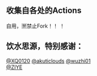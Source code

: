 ## 收集自各处的Actions

自用，🈲禁止Fork！！ ！

饮水思源，特别感谢：
----------------
[@XQ0120](https://github.com/XQ0120/PlayerActions)
[@akuticlouds](https://github.com/akuticlouds/actions-youth)
[@wuzhi01](https://github.com/wuzhi01/MyActions)  
[@ZIYE](https://github.com/ziye888)

